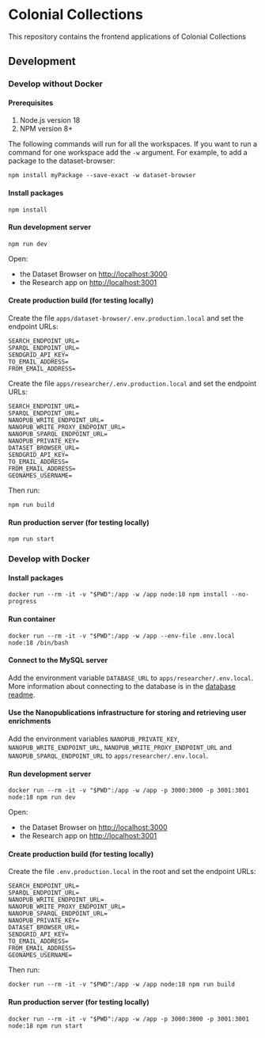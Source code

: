 # Colonial Collections

This repository contains the frontend applications of Colonial Collections

## Development

### Develop without Docker

#### Prerequisites

1. Node.js version 18
1. NPM version 8+

The following commands will run for all the workspaces. If you want to run a command for one workspace add the `-w` argument. For example, to add a package to the dataset-browser:

    npm install myPackage --save-exact -w dataset-browser

#### Install packages

    npm install

#### Run development server

    npm run dev

Open:

- the Dataset Browser on [http://localhost:3000](http://localhost:3000)
- the Research app on [http://localhost:3001](http://localhost:3001)

#### Create production build (for testing locally)

Create the file `apps/dataset-browser/.env.production.local` and set the endpoint URLs:

    SEARCH_ENDPOINT_URL=
    SPARQL_ENDPOINT_URL=
    SENDGRID_API_KEY=
    TO_EMAIL_ADDRESS=
    FROM_EMAIL_ADDRESS=

Create the file `apps/researcher/.env.production.local` and set the endpoint URLs:

    SEARCH_ENDPOINT_URL=
    SPARQL_ENDPOINT_URL=
    NANOPUB_WRITE_ENDPOINT_URL=
    NANOPUB_WRITE_PROXY_ENDPOINT_URL=
    NANOPUB_SPARQL_ENDPOINT_URL=
    NANOPUB_PRIVATE_KEY=
    DATASET_BROWSER_URL=
    SENDGRID_API_KEY=
    TO_EMAIL_ADDRESS=
    FROM_EMAIL_ADDRESS=
    GEONAMES_USERNAME=

Then run:

    npm run build

#### Run production server (for testing locally)

    npm run start

### Develop with Docker

#### Install packages

    docker run --rm -it -v "$PWD":/app -w /app node:18 npm install --no-progress

#### Run container

    docker run --rm -it -v "$PWD":/app -w /app --env-file .env.local node:18 /bin/bash

#### Connect to the MySQL server

Add the environment variable `DATABASE_URL` to `apps/researcher/.env.local`. More information about connecting to the database is in the [database readme](packages/database/README.md).

#### Use the Nanopublications infrastructure for storing and retrieving user enrichments

Add the environment variables `NANOPUB_PRIVATE_KEY`, `NANOPUB_WRITE_ENDPOINT_URL`, `NANOPUB_WRITE_PROXY_ENDPOINT_URL` and `NANOPUB_SPARQL_ENDPOINT_URL` to `apps/researcher/.env.local`.

#### Run development server

    docker run --rm -it -v "$PWD":/app -w /app -p 3000:3000 -p 3001:3001 node:18 npm run dev

Open:

- the Dataset Browser on [http://localhost:3000](http://localhost:3000)
- the Research app on [http://localhost:3001](http://localhost:3001)

#### Create production build (for testing locally)

Create the file `.env.production.local` in the root and set the endpoint URLs:

    SEARCH_ENDPOINT_URL=
    SPARQL_ENDPOINT_URL=
    NANOPUB_WRITE_ENDPOINT_URL=
    NANOPUB_WRITE_PROXY_ENDPOINT_URL=
    NANOPUB_SPARQL_ENDPOINT_URL=
    NANOPUB_PRIVATE_KEY=
    DATASET_BROWSER_URL=
    SENDGRID_API_KEY=
    TO_EMAIL_ADDRESS=
    FROM_EMAIL_ADDRESS=
    GEONAMES_USERNAME=

Then run:

    docker run --rm -it -v "$PWD":/app -w /app node:18 npm run build

#### Run production server (for testing locally)

    docker run --rm -it -v "$PWD":/app -w /app -p 3000:3000 -p 3001:3001 node:18 npm run start
